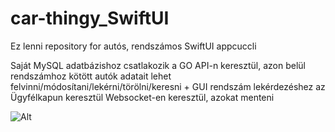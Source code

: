 # car-thingy_SwiftUI
Ez lenni repository for autós, rendszámos SwiftUI appcuccli

Saját MySQL adatbázishoz csatlakozik a GO API-n keresztül, azon belül rendszámhoz kötött autók adatait lehet felvinni/módosítani/lekérni/törölni/keresni + GUI rendszám lekérdezéshez az Ügyfélkapun keresztül Websocket-en keresztül, azokat menteni

![Alt](https://repobeats.axiom.co/api/embed/edb3a5f540ee24442331a8059a1f3bd3fb1ace81.svg "Repobeats analytics image")
